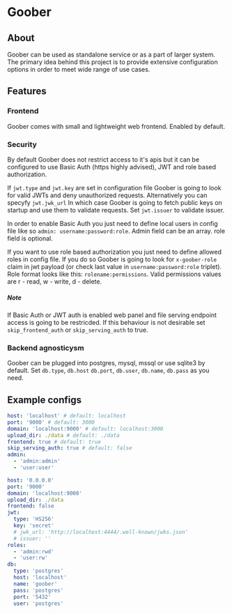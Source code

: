 # Goober

## About

Goober can be used as standalone service or as a part of larger system. The primary idea behind this project is to provide extensive configuration options in order to meet wide range of use cases.

## Features

### Frontend

Goober comes with small and lightweight web frontend. Enabled by default.

### Security

By default Goober does not restrict access to it's apis but it can be configured to use Basic Auth (https highly advised), JWT and role based authorization.

If `jwt.type` and `jwt.key` are set in configuration file Goober is going to look for valid JWTs and deny unauthorized requests. Alternatively you can specyfy `jwt.jwk_url` In which case Goober is going to fetch public keys on startup and use them to validate requests. Set `jwt.issuer` to validate issuer.

In order to enable Basic Auth you just need to define local users in config file like so `admin: username:password:role`. Admin field can be an array. role field is optional.

If you want to use role based authorization you just need to define allowed roles in config file. If you do so Goober is going to look for `x-goober-role` claim in jwt payload (or check last value in `username:password:role` triplet). Role format looks like this: `rolename:permissions`. Valid permissions values are r - read, w - write, d - delete.

##### Note

If Basic Auth or JWT auth is enabled web panel and file serving endpoint access is going to be restricded. If this behaviour is not desirable set `skip_frontend_auth` or `skip_serving_auth` to true.

### Backend agnosticysm

Goober can be plugged into postgres, mysql, mssql or use sqlite3 by default. Set `db.type`, `db.host` `db.port`, `db.user`, `db.name`, `db.pass` as you need.

## Example configs

```yaml
host: 'localhost' # default: localhost
port: '9000' # default: 3000
domain: 'localhost:9000' # default: localhost:3000
upload_dir: ./data # default: ./data
frontend: true # default: true
skip_serving_auth: true # default: false
admin:
  - 'admin:admin'
  - 'user:user'
```

```yaml
host: '0.0.0.0'
port: '9000'
domain: 'localhost:9000'
upload_dir: ./data
frontend: false
jwt:
  type: 'HS256'
  key: 'secret'
  # jwk_url: 'http://localhost:4444/.well-known/jwks.json'
  # issuer: ''
roles:
  - 'admin:rwd'
  - 'user:rw'
db:
  type: 'postgres'
  host: 'localhost'
  name: 'goober'
  pass: 'postgres'
  port: '5432'
  user: 'postgres'
```
